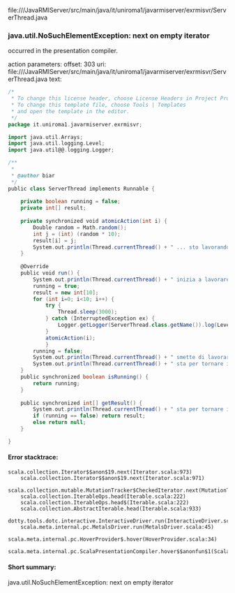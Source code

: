 file://<WORKSPACE>/JavaRMIServer/src/main/java/it/uniroma1/javarmiserver/exrmisvr/ServerThread.java
### java.util.NoSuchElementException: next on empty iterator

occurred in the presentation compiler.

action parameters:
offset: 303
uri: file://<WORKSPACE>/JavaRMIServer/src/main/java/it/uniroma1/javarmiserver/exrmisvr/ServerThread.java
text:
```scala
/*
 * To change this license header, choose License Headers in Project Properties.
 * To change this template file, choose Tools | Templates
 * and open the template in the editor.
 */
package it.uniroma1.javarmiserver.exrmisvr;

import java.util.Arrays;
import java.util.logging.Level;
import java.util@@.logging.Logger;

/**
 *
 * @author biar
 */
public class ServerThread implements Runnable {
    
    private boolean running = false;
    private int[] result;
    
    private synchronized void atomicAction(int i) {
        Double random = Math.random();
        int j = (int) (random * 10);
        result[i] = j;
        System.out.println(Thread.currentThread() + " ... sto lavorando e produco " + j);
    }
    
    @Override
    public void run() {
        System.out.println(Thread.currentThread() + " inizia a lavorare");
        running = true;
        result = new int[10];
        for (int i=0; i<10; i++) {
            try {
                Thread.sleep(3000);
            } catch (InterruptedException ex) {
                Logger.getLogger(ServerThread.class.getName()).log(Level.SEVERE, null, ex);
            }
            atomicAction(i);
            }
        running = false;
        System.out.println(Thread.currentThread() + " smette di lavorare");
        System.out.println(Thread.currentThread() + " sta per tornare il risultato " + Arrays.toString(result));
    }
    public synchronized boolean isRunning() {
        return running;
    }
    
    public synchronized int[] getResult() {
        System.out.println(Thread.currentThread() + " sta per tornare il risultato " + Arrays.toString(result));
        if (running == false) return result;
        else return null;
    }

}

```



#### Error stacktrace:

```
scala.collection.Iterator$$anon$19.next(Iterator.scala:973)
	scala.collection.Iterator$$anon$19.next(Iterator.scala:971)
	scala.collection.mutable.MutationTracker$CheckedIterator.next(MutationTracker.scala:76)
	scala.collection.IterableOps.head(Iterable.scala:222)
	scala.collection.IterableOps.head$(Iterable.scala:222)
	scala.collection.AbstractIterable.head(Iterable.scala:933)
	dotty.tools.dotc.interactive.InteractiveDriver.run(InteractiveDriver.scala:168)
	scala.meta.internal.pc.MetalsDriver.run(MetalsDriver.scala:45)
	scala.meta.internal.pc.HoverProvider$.hover(HoverProvider.scala:34)
	scala.meta.internal.pc.ScalaPresentationCompiler.hover$$anonfun$1(ScalaPresentationCompiler.scala:329)
```
#### Short summary: 

java.util.NoSuchElementException: next on empty iterator